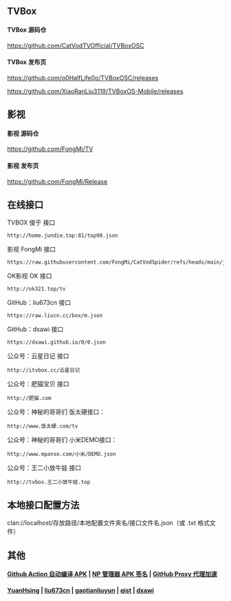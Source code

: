 ## TVBox

#### TVBox 源码仓

https://github.com/CatVodTVOfficial/TVBoxOSC

####  TVBox 发布页

https://github.com/o0HalfLife0o/TVBoxOSC/releases

https://github.com/XiaoRanLiu3119/TVBoxOS-Mobile/releases

##  影视

#### 影视 源码仓

https://github.com/FongMi/TV

#### 影视 发布页

https://github.com/FongMi/Release

## 在线接口

TVBOX 俊于 接口

    http://home.jundie.top:81/top98.json

影视 FongMi 接口

    https://raw.githubusercontent.com/FongMi/CatVodSpider/refs/heads/main/json/demo.json

OK影视 OK 接口

    http://ok321.top/tv

GitHub：liu673cn 接口

    https://raw.liucn.cc/box/m.json

GitHub：dxawi 接口

    https://dxawi.github.io/0/0.json

公众号：云星日记 接口

    http://itvbox.cc/云星日记

公众号：肥猫宝贝 接口

    http://肥猫.com

公众号：神秘的哥哥们 饭太硬接口：

    http://www.饭太硬.com/tv
  
公众号：神秘的哥哥们 小米DEMO接口：

    http://www.mpanso.com/小米/DEMO.json

公众号：王二小放牛娃 接口

    http://tvbox.王二小放牛娃.top

## 本地接口配置方法

clan://localhost/存放路径/本地配置文件夹名/接口文件名.json（或 .txt 格式文件）

## 其他

#### [Github Action 自动编译 APK](https://github.com/Wsine/android_builder) | [NP 管理器 APK 签名](https://github.com/githubXiaowangzi/NP-Manager) | [GitHub Proxy 代理加速](https://ghproxy.com/)

#### [YuanHsing](https://github.com/YuanHsing/freed) | [liu673cn](https://github.com/liu673cn/box) | [gaotianliuyun](https://github.com/gaotianliuyun/gao) | [qist](https://github.com/qist/tvbox) | [dxawi](https://github.com/dxawi/0)
